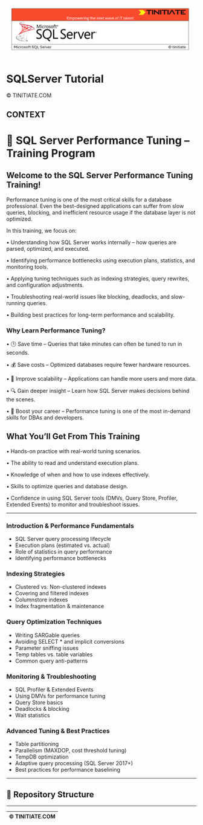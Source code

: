 ![SQLServer Tinitiate Image](sqlserver.png)








# SQLServer Tutorial

&copy; TINITIATE.COM

## CONTEXT
# 📘 SQL Server Performance Tuning – Training Program

## Welcome to the **SQL Server Performance Tuning Training**!  

Performance tuning is one of the most critical skills for a database professional. Even the best-designed applications can suffer from slow queries, blocking, and inefficient resource usage if the database layer is not optimized.

In this training, we focus on:

•	Understanding how SQL Server works internally – how queries are parsed, optimized, and executed.

•	Identifying performance bottlenecks using execution plans, statistics, and monitoring tools.

•	Applying tuning techniques such as indexing strategies, query rewrites, and configuration adjustments.

•	Troubleshooting real-world issues like blocking, deadlocks, and slow-running queries.

•	Building best practices for long-term performance and scalability.

### Why Learn Performance Tuning?

•	🕒 Save time – Queries that take minutes can often be tuned to run in seconds.

•	💰 Save costs – Optimized databases require fewer hardware resources.

•	🚀 Improve scalability – Applications can handle more users and more data.

•	🔍 Gain deeper insight – Learn how SQL Server makes decisions behind the scenes.

•	🎯 Boost your career – Performance tuning is one of the most in-demand skills for DBAs and developers.

## What You’ll Get From This Training

•	Hands-on practice with real-world tuning scenarios.

•	The ability to read and understand execution plans.

•	Knowledge of when and how to use indexes effectively.

•	Skills to optimize queries and database design.

•	Confidence in using SQL Server tools (DMVs, Query Store, Profiler, Extended Events) to monitor and troubleshoot issues.

---

### Introduction & Performance Fundamentals  
- SQL Server query processing lifecycle  
- Execution plans (estimated vs. actual)  
- Role of statistics in query performance  
- Identifying performance bottlenecks  

### Indexing Strategies  
- Clustered vs. Non-clustered indexes  
- Covering and filtered indexes  
- Columnstore indexes  
- Index fragmentation & maintenance  

### Query Optimization Techniques  
- Writing SARGable queries  
- Avoiding SELECT * and implicit conversions  
- Parameter sniffing issues  
- Temp tables vs. table variables  
- Common query anti-patterns  

### Monitoring & Troubleshooting  
- SQL Profiler & Extended Events  
- Using DMVs for performance tuning  
- Query Store basics  
- Deadlocks & blocking  
- Wait statistics  

### Advanced Tuning & Best Practices  
- Table partitioning  
- Parallelism (MAXDOP, cost threshold tuning)  
- TempDB optimization  
- Adaptive query processing (SQL Server 2017+)  
- Best practices for performance baselining  

---

## 📂 Repository Structure  

***
| &copy; TINITIATE.COM |
|----------------------|
